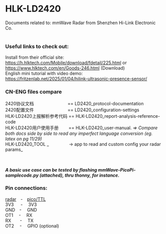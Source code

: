 # HLK-LD2420
Documents related to: mmWave Radar from Shenzhen Hi-Link Electronic Co. <br /> <br />

### Useful links to check out:
Install from their official site: \
https://h.hlktech.com/Mobile/download/fdetail/225.html  or
https://www.hlktech.com/en/Goods-246.html  (Download) \
English mini tutorial with video demo: \
https://fritzenlab.net/2025/01/04/hilink-ultrasonic-presence-sensor/ <br />

### CN-ENG files compare 
2420协议文档 &emsp; &emsp; &emsp; &emsp; &emsp; &emsp;== LD2420_protocol-documentation \
2420配置文件 &emsp; &emsp; &emsp; &emsp; &emsp; &emsp;== LD2420_configuration-settings \
HLK-LD2420上报解析参考代码  == HLK-LD2420_report-analysis-reference-code \
HLK-LD2420用户使用手册 &emsp;&emsp;== HLK-LD2420_user-manual. _=> Compare both docs side by side to read any imperfect language conversion (eg. latex on pg 11/29)_ \
HLK-LD2420_TOOL _ &emsp;&emsp;&emsp;&emsp; -> app to read and custom config your radar params_

<br />  <br />
_**A basic use case can be tested by flashing mmWave-PicoPi-samplecode.py (attached), thru thonny, for instance.**_

### Pin connections:
<ins>radar</ins>&emsp;-&emsp;<ins>pico/TTL</ins> \
3V3 &emsp; - &emsp;3V3 \
GND&emsp;- &emsp;GND \
OT1 &emsp;- &emsp;RX \
RX&emsp;&emsp;- &emsp;TX \
OT2 &emsp;- &emsp;GPIO (optional)
